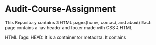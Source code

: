 # Audit-Course-Assignment
This Repository contains 3 HTML pages(home, contact, and about) Each page contains a nav header and footer made with CSS & HTML

HTML Tags:
HEAD: It is a container for metadata. It contains <style> tag.
STYLE: Used to define CSS for an HTML page.
BODY: Defines the actual body of the web pages.
NAV: Used to define a set of navigation links.
UL: Used to define an Unordered List.
LI: Defines a list item.
A: Defines a hyperlink, which is used to link from one page to another.
H1 & H2: Defines a heading on the page.
FOOTER: Defines a footer on a webpage.

CSS Properties:
font-size: Defines the font size of the text.
font-family: Used to set different font styles for text.
text-align: Used to align text on the webpage.
background-image: Used to set a background image for the page.
background-size: Used to set the size of the background image.
color: Used to set the text color.
margin: Used to add spacing around an element.
padding: Used to add spacing between an element's contents and its borders.
background-color: Used to set the background color of an element.
position: Used to set the position type of an element.
